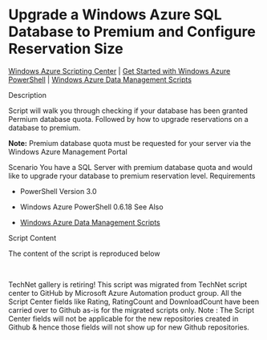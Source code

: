 ﻿Upgrade a Windows Azure SQL Database to Premium and Configure Reservation Size
==============================================================================

            

[Windows Azure Scripting Center](http://www.windowsazure.com/en-us/documentation/scripts) |
[Get Started with Windows Azure PowerShell](http://go.microsoft.com/fwlink/?linkid=320929&clcid=0x409) |
[Windows Azure Data Management Scripts](http://www.windowsazure.com/en-us/documentation/scripts/index/?solution=data-management&service=all)

Description

Script will walk you through checking if your database has been granted Permium database quota. Followed by how to upgrade reservations on a database to premium.


**Note:** Premium database quota must be requested for your server via the Windows Azure Management Portal

Scenario
You have a SQL Server with premium database quota and would like to upgrade ryour database to premium reservation level.
Requirements

  *  PowerShell Version 3.0 
  *  Windows Azure PowerShell 0.6.18 
See Also

  *  [Windows Azure Data Management Scripts](http://www.windowsazure.com/en-us/documentation/scripts/index/?solution=data-management&service=all)

Script Content

The content of the script is reproduced below

 

        
    
TechNet gallery is retiring! This script was migrated from TechNet script center to GitHub by Microsoft Azure Automation product group. All the Script Center fields like Rating, RatingCount and DownloadCount have been carried over to Github as-is for the migrated scripts only. Note : The Script Center fields will not be applicable for the new repositories created in Github & hence those fields will not show up for new Github repositories.
